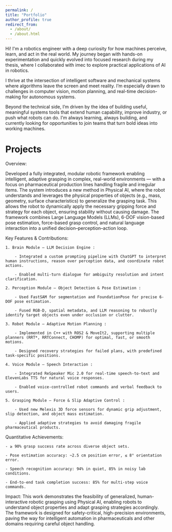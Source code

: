 ```yaml
---
permalink: /
title: "Portfolio"
author_profile: true
redirect_from: 
  - /about/
  - /about.html
---
```




Hi! I'm a robotics engineer with a deep curiosity for how machines perceive, learn, and act in the real world. My journey began with hands-on experimentation and quickly evolved into focused research during my thesis, where I collaborated with imec to explore practical applications of AI in robotics.

I thrive at the intersection of intelligent software and mechanical systems where algorithms leave the screen and meet reality. I’m especially drawn to challenges in computer vision, motion planning, and real-time decision-making for autonomous systems.

Beyond the technical side, I’m driven by the idea of building useful, meaningful systems tools that extend human capability, improve industry, or push what robots can do. I'm always learning, always building, and currently looking for opportunities to join teams that turn bold ideas into working machines.




Projects
======




Overview:

Developed a fully integrated, modular robotic framework enabling intelligent, adaptive grasping in complex, real-world environments — with a focus on pharmaceutical production lines handling fragile and irregular items. The system introduces a new method in Physical AI, where the robot understands and leverages the physical properties of objects (e.g., mass, geometry, surface characteristics) to generalize the grasping task. This allows the robot to dynamically apply the necessary gripping force and strategy for each object, ensuring stability without causing damage. The framework combines Large Language Models (LLMs), 6-DOF vision-based pose estimation, force-based grasp control, and natural language interaction into a unified decision–perception–action loop.

Key Features & Contributions:

    1. Brain Module – LLM Decision Engine :

        - Integrated a custom prompting pipeline with ChatGPT to interpret human instructions, reason over perception data, and coordinate robot actions.

        - Enabled multi-turn dialogue for ambiguity resolution and intent clarification.

    2. Perception Module – Object Detection & Pose Estimation :

        - Used FastSAM for segmentation and FoundationPose for precise 6-DOF pose estimation.

        - Fused RGB-D, spatial metadata, and LLM reasoning to robustly identify target objects even under occlusion or clutter.

    3. Robot Module – Adaptive Motion Planning :

        - Implemented in C++ with ROS2 & MoveIt2, supporting multiple planners (RRT*, RRTConnect, CHOMP) for optimal, fast, or smooth motions.

        - Designed recovery strategies for failed plans, with predefined task-specific positions.

    4. Voice Module – Speech Interaction :

        - Integrated ReSpeaker Mic 2.0 for real-time speech-to-text and ElevenLabs TTS for natural voice responses.

        - Enabled voice-controlled robot commands and verbal feedback to users.

    5. Grasping Module – Force & Slip Adaptive Control :

        - Used new Melexis 3D force sensors for dynamic grip adjustment, slip detection, and object mass estimation.

        - Applied adaptive strategies to avoid damaging fragile pharmaceutical products.

Quantitative Achievements:

    - ≥ 90% grasp success rate across diverse object sets.

    - Pose estimation accuracy: ~2.5 cm position error, ≤ 8° orientation error.

    - Speech recognition accuracy: 94% in quiet, 85% in noisy lab conditions.

    - End-to-end task completion success: 85% for multi-step voice commands.

Impact:
This work demonstrates the feasibility of generalized, human-interactive robotic grasping using Physical AI, enabling robots to understand object properties and adapt grasping strategies accordingly. The framework is designed for safety-critical, high-precision environments, paving the way for intelligent automation in pharmaceuticals and other domains requiring careful object handling.


